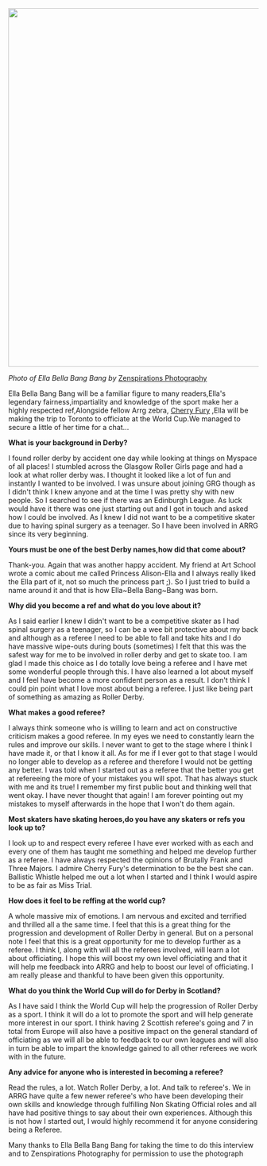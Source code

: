 <html><body><a href="http://www.scottishrollerderbyblog.com/2011/11/img_9909-ebbb.jpg"><img src="http://www.scottishrollerderbyblog.com/2011/11/img_9909-ebbb.jpg" alt="" title="IMG_9909 ebbb" width="614" height="722" class="aligncenter size-full wp-image-541"></a>

<em>Photo of Ella Bella Bang Bang by</em> <a href="https://www.facebook.com/pages/Zenspirations-Photography-Design/241551115881209">Zenspirations Photography</a>


Ella Bella Bang Bang will be a familiar figure to many readers,Ella's legendary fairness,impartiality and knowledge of the sport make her a highly respected ref,Alongside fellow Arrg zebra, <a href="http://www.scottishrollerderbyblog.com/posts/2011/10/13/an-interview-with-cherry-fury/">Cherry Fury</a> ,Ella will be making the trip to Toronto to officiate at the World Cup.We managed to secure a little of her time for a chat...

<strong>What is your background in Derby? </strong>
 
I found roller derby by accident one day while looking at things on Myspace of all places! I stumbled across the Glasgow Roller Girls page and had a look at what roller derby was. I thought it looked like a lot of fun and instantly I wanted to be involved. I was unsure about joining GRG though as I didn't think I knew anyone and at the time I was pretty shy with new people. So I searched to see if there was an Edinburgh League. As luck would have it there was one just starting out and I got in touch and asked how I could be involved. As I knew I did not want to be a competitive skater due to having spinal surgery as a teenager. So I have been involved in ARRG since its very beginning.

 
<strong>Yours must be one of the best Derby names,how did that come about?</strong>
 
Thank-you. Again that was another happy accident. My friend at Art School wrote a comic about me called Princess Alison-Ella and I always really liked the Ella part of it, not so much the princess part ;). So I just tried to build a name around it and that is how Ella~Bella Bang~Bang was born.


<strong>Why did you become a ref and what do you love about it? </strong>
 
As I said earlier I knew I didn't want to be a competitive skater as I had spinal surgery as a teenager, so I can be a wee bit protective about my back and although as a referee I need to be able to fall and take hits and I do have massive wipe-outs during bouts (sometimes) I felt that this was the safest way for me to be involved in roller derby and get to skate too. I am glad I made this choice as I do totally love being a referee and I have met some wonderful people through this. I have also learned a lot about myself and I feel have become a more confident person as a result. I don't think I could pin point what I love most about being a referee. I just like being part of something as amazing as Roller Derby.

<strong>What makes a good referee?</strong>
 
I always think someone who is willing to learn and act on constructive criticism makes a good referee. In my eyes we need to constantly learn the rules and improve our skills. I never want to get to the stage where I think I have made it, or that I know it all. As for me if I ever got to that stage I would no longer able to develop as a referee and therefore I would not be getting any better. I was told when I started out as a referee that the better you get at refereeing the more of your mistakes you will spot. That has always stuck with me and its true! I remember my first public bout and thinking well that went okay. I have never thought that again! I am forever pointing out my mistakes to myself afterwards in the hope that I won't do them again.


<strong>Most skaters have skating heroes,do you have any skaters or refs you look up to?</strong>

I look up to and respect every referee I have ever worked with as each and every one of them has taught me something and helped me develop further as a referee. I have always respected the opinions of Brutally Frank and Three Majors. I admire Cherry Fury's determination to be the best she can. Ballistic Whistle helped me out a lot when I started and I think I would aspire to be as fair as Miss Trial.

 
<strong>How does it feel to be reffing at the world cup?</strong>
 
A whole massive mix of emotions. I am nervous and excited and terrified and thrilled all a the same time. I feel that this is a great thing for the progression and development of Roller Derby in general. But on a personal note I feel that this is a great opportunity for me to develop further as a referee. I think I, along with will all the referees involved, will learn a lot about officiating. I hope this will boost my own level officiating and that it will help me feedback into ARRG and help to boost our level of officiating. I am really please and thankful to have been given this opportunity.


<strong>What do you think the World Cup will do for Derby in Scotland?</strong>
 
As I have said I think the World Cup will help the progression of Roller Derby as a sport. I think it will do a lot to promote the sport and will help generate more interest in our sport. I think having 2 Scottish referee's going and 7 in total from Europe will also have a positive impact on the general standard of officiating as we will all be able to feedback to our own leagues and will also in turn be able to impart the knowledge gained to all other referees we work with in the future.

<strong>Any advice for anyone who is interested in becoming a referee?</strong>

Read the rules, a lot. Watch Roller Derby, a lot. And talk to referee's. We in ARRG have quite a few newer referee's who have been developing their own skills and knowledge through fulfilling Non Skating Official roles and all have had positive things to say about their own experiences. Although this is not how I started out, I would highly recommend it for anyone considering being a Referee.


Many thanks to Ella Bella Bang Bang for taking the time to do this interview and to Zenspirations Photography for permission to use the photograph
</body></html>
